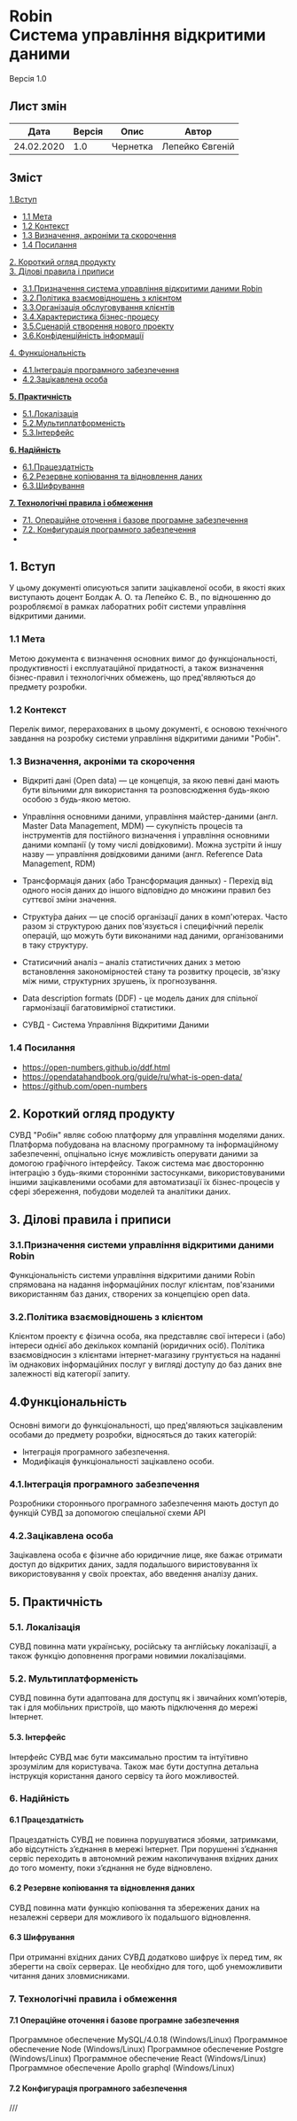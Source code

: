 #  Robin <br/> Система управління відкритими даними
Версія 1.0

## Лист змін
| Дата | Версія | Опис | Автор |
| --- | --- | --- | --- |
| 24.02.2020 | 1.0 | Чернетка | Лепейко Євгеній |

## Зміст

 [1.Вступ](#intro)
 + [1.1 Мета](#intro-goal)
 + [1.2 Контекст](#intro-context)
 + [1.3 Визначення, акроніми та скорочення](#intro-words)
 + [1.4 Посилання](#intro-links)

[2. Короткий огляд продукту](#overview) <br/>
[3. Ділові правила і приписи](#3)
+ [3.1.Призначення cистема управління відкритими даними Robin](#3-1)
+ [3.2.Політика взаємовідношень з клієнтом](#3-2)
+ [3.3.Організація обслуговування клієнтів](#3-3)
+ [3.4.Характеристика бізнес-процесу](#3-4)
+ [3.5.Сценарій створення нового проекту](#3-5)
+ [3.6.Конфіденційність інформації](#3-6)

[4. Функціональність](#4)
+ [4.1.Інтеграція програмного забезпечення](#4-1)
+ [4.2.Зацікавлена особа](#4-2)

**[5. Практичність](#practicality)**
* [5.1.Локалізація](#practicality-localization)
* [5.2.Мультиплатформеність](#practicality-2)
* [5.3.Інтерфейс](#practicality-3)


**[6. Надійність](#reliability)**
* [6.1.Працездатність](#reliability-1)
* [6.2.Резервне копіювання та відновлення даних](#reliability-2)
* [6.3.Шифрування](#reliability-3)

**[7. Технологічні правила і обмеження](#techrules)**
* [7.1. Операційне оточення і базове програмне забезпечення](#techrules-1)
* [7.2. Конфигурація програмного забезпечення](#techrules-2)
* 

<!-- **[Продуктивність](#productivity)** <br/> -->

<!-- **[Експлуатаційна придатність](#suitability)** <br/> -->


## <a name="intro"></a> 1. Вступ

У цьому документі описуються запити зацікавленої особи, в якості яких виступають доцент Болдак А. О. та Лепейко Є. В., по відношенню до розробляємої в рамках лаборатних робіт системи управління відкритими даними.

### <a name="intro-goal"></a> 1.1 Мета

Метою документа є визначення основних вимог до функціональності, продуктивності і експлуатаційної придатності, а також визначення бізнес-правил і технологічних обмежень, що пред'являються до предмету розробки.

### <a name="intro-context"></a> 1.2 Контекст

Перелік вимог, перерахованих в цьому документі, є основою технічного завдання на розробку системи управління відкритими даними "Робін".

### <a name="intro-words"></a> 1.3 Визначення, акроніми та скорочення

* Відкриті дані (Open data) — це концепція, за якою певні дані мають бути вільними для використання та розповсюдження будь-якою особою з будь-якою метою.

* Управління основними даними, управління майстер-даними (англ. Master Data Management, MDM) — сукупність процесів та інструментів для постійного визначення і управління основними даними компанії (у тому числі довідковими). Можна зустріти й іншу назву — управління довідковими даними (англ. Reference Data Management, RDM)

* Трансформація даних (або Трансформация данных) - Перехід від одного носія даних до іншого відповідно до множини правил без суттєвої зміни значення.

* Структу́ра да́них — це спосіб організації даних в комп'ютерах. Часто разом зі структурою даних пов'язується і специфічний перелік операцій, що можуть бути виконаними над даними, організованими в таку структуру.

* Статисичний аналіз  – аналіз статистичних даних з метою встановлення закономірностей стану та розвитку процесів, зв'язку між ними, структурних зрушень, їх прогнозування.

* Data description formats (DDF) - це модель даних для спільної гармонізації багатовимірної статистики.

* СУВД - Система Управління Відкритими Даними

### <a name="intro-links"></a> 1.4 Посилання

* https://open-numbers.github.io/ddf.html
* https://opendatahandbook.org/guide/ru/what-is-open-data/
* https://github.com/open-numbers

## <a name="overview"></a> 2. Короткий огляд продукту

СУВД "Робін" являє собою платформу для управління моделями даних. Платформа побудована на власному програмному та інформаційному забезпеченні, опцінально існує можливість оперувати даними за домогою графічного інтерфейсу. Також система має двосторонню інтеграцію з будь-якими сторонніми застосунками, використовуваними іншими зацікавленими особами для автоматизації їх бізнес-процесів у сфері збереження, побудови моделей та аналітики даних.

## <p id="3">3. Ділові правила і приписи</p>
 ### <p id="3-1">3.1.Призначення cистеми управління відкритими даними Robin </p>
Функціональність системи управління відкритими даними Robin спрямована на надання інформаційних послуг клієнтам, пов'язаними використанням баз даних, створених за концепцією open data.

 ### <p id="3-2">3.2.Політика взаємовідношень з клієнтом</p>
 Клієнтом проекту є фізична особа, яка представляє свої інтереси і (або) інтереси однієї або декількох компаній (юридичних осіб). Політика взаємовідносин з клієнтами інтернет-магазину грунтується на наданні їм однакових інформаційних послуг у вигляді доступу до баз даних вне залежності від категорії запиту.

## <p id="4">4.Функціональність</p>
Основні вимоги до функціональності, що пред'являються зацікавленим особами до предмету розробки, відносяться до таких категорій:
+ Інтеграція програмного забезпечення.
+ Модифікація функціональності зацікавлено особи.

### <p id="4-1">4.1.Інтеграція програмного забезпечення</p>
  Розробники стороннього програмного забезпечення мають доступ до функцій СУВД за допомогою спеціальної схеми API
### <p id="4-2">4.2.Зацікавлена особа</p>
  Зацікавлена особа є фізичне або юридичние лице, яке бажає отримати доступ до відкритих даних, задля подальшого виристовування їх використовування у своїх проектах, або введення аналізу даних.

## <a name="practicality"></a> 5. Практичність

### <a name="practicality-localization"></a> 5.1. Локалізація

СУВД повинна мати українську, російську та англійську локалізації, а також функцію доповнення програми новимии локалізаціями.

### <a name="Мультиплатформеність"> 5.2. Мультиплатформеність</a>
  СУВД повинна бути адаптована для доступц як і звичайних комп’ютерів, так і для мобільних пристроїв, що мають підключення до мережі Інтернет.

#### <a name="Інтерфейс"> 5.3. Інтерфейс</a>
  Інтерфейс СУВД має бути максимально простим та інтуїтивно зрозумілим для користувача. Також має бути доступна детальна інструкція користання даного сервісу та його можливостей.

### 6.  <a name="reliability"> Надійність</a>

#### 6.1  <a name="reliability-2"> Працездатність</a>
  Працездатність СУВД не повинна порушуватися збоями, затримками, або відсутність з’єднання в мережі Інтернет. При порушенні з’єднання сервіс переходить в автономний режим накопичування вхідних даних до того моменту, поки з’єднання не буде відновлено.

#### 6.2  <a name="reliability-2"> Резервне копіювання та відновлення даних</a>
  СУВД повинна мати функцію копіювання та збережених даних на незалежні сервери для можливого їх подальшого відновлення.

#### 6.3 <a name="reliability-3"> Шифрування</a>
  При отриманні вхідних даних СУВД додатково шифрує їх перед тим, як зберегти на своїх серверах. Це необхідно для того, щоб унеможливити читання даних зловмисниками.

### 7.  <a name="techrules"> Технологічні правила і обмеження</a>

#### 7.1  <a name="techrules-1"> Операційне оточення і базове програмне забезпечення</a>
 Программное обеспечение MySQL/4.0.18 (Windows/Linux)
 Программное обеспечение Node (Windows/Linux)
 Программное обеспечение Postgre (Windows/Linux)
 Программное обеспечение React (Windows/Linux)
 Программное обеспечение Apollo graphql (Windows/Linux)
  
#### 7.2  <a name="techrules-2"> Конфигурація програмного забезпечення</a>
  ///
  


<!-- TODO: \&lt;Запрос надежности номер 2\&gt;

_[Краткое описание запроса. Указывает, какое решение по нему было принято и как этот запрос будет учитываться.]_ -->

<!-- ## TODO: <a name="reliability"></a> Надійність

\&lt;Запрос надежности номер 1\&gt;

_[Краткое описание запроса. Указывает, какое решение по нему было принято и как этот запрос будет учитываться.]_ -->

<!-- ## TODO: <a name="productivity"></a> Продуктивність

\&lt;Запрос производительности номер 1\&gt;

_[Краткое описание запроса. Указывает, какое решение по нему было принято и как этот запрос будет учитываться.]_ -->

<!-- ## TODO: <a name="suitability"></a> Експлуатаційна придатність

\&lt;Запрос эксплуатационной пригодности номер 1\&gt;

_[Краткое описание запроса. Указывает, какое решение по нему было принято и как этот запрос будет учитываться.]_ -->
